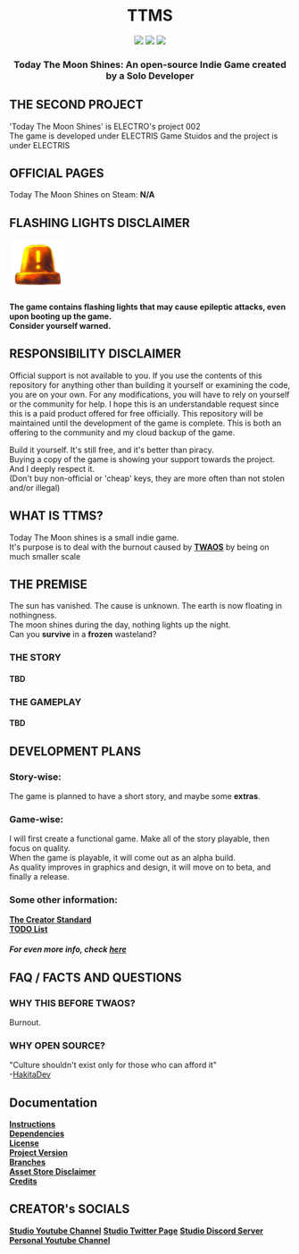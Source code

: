 <div align=center>

# TTMS

<p align="center">
<a href="https://img.shields.io/github/downloads/ItzELECTR0/TWAOS/total.svg?style=for-the-badge"><img src="https://img.shields.io/github/downloads/ItzELECTR0/TWAOS/total.svg?style=for-the-badge&color=CAF979"></a>
<a href="https://img.shields.io/badge/Made_With-Unity-%2302569B.svg?style=for-the-badge&logo=Unity&logoColor=white"><img src="https://img.shields.io/badge/Made_With-Unity-%2302569B.svg?style=for-the-badge&logo=Unity&logoColor=white"></a>
<a href="https://img.shields.io/badge/Made_For-PC-3DDC84?style=for-the-badge&logo=windows&logoColor=white"><img src="https://img.shields.io/badge/Made_For-PC-3DDC84?style=for-the-badge&logo=windows&logoColor=white"></a>
</p>

### Today The Moon Shines: An open-source Indie Game created by a Solo Developer

</div>

## THE SECOND PROJECT
'Today The Moon Shines' is ELECTRO's project 002
<br>The game is developed under ELECTRIS Game Stuidos and the project is under ELECTRIS

## OFFICIAL PAGES
Today The Moon Shines on Steam: **N/A**

## FLASHING LIGHTS DISCLAIMER
  
<img src=".github/Assets/FlashWarn.png" alt="flashwarnicon" width="100"/>

#### The game contains flashing lights that may cause epileptic attacks, even upon booting up the game.<br> Consider yourself warned.

## RESPONSIBILITY DISCLAIMER

Official support is not available to you. If you use the contents of this repository for anything other than building it yourself or examining the code, you are on your own. For any modifications, you will have to rely on yourself or the community for help. I hope this is an understandable request since this is a paid product offered for free officially. This repository will be maintained until the development of the game is complete. This is both an offering to the community and my cloud backup of the game.

Build it yourself. It's still free, and it's better than piracy.
<br>Buying a copy of the game is showing your support towards the project. And I deeply respect it.
<br>(Don't buy non-official or 'cheap' keys, they are more often than not stolen and/or illegal)

## WHAT IS TTMS?
Today The Moon shines is a small indie game.
<br> It's purpose is to deal with the burnout caused by **[TWAOS](https://github.com/ItzELECTR0/TWAOS)** by being on much smaller scale

## THE PREMISE
The sun has vanished. The cause is unknown. The earth is now floating in nothingness.
<br>The moon shines during the day, nothing lights up the night.
<br>Can you **survive** in a **frozen** wasteland?

### THE STORY
#### **TBD**

### THE GAMEPLAY
#### **TBD**

## DEVELOPMENT PLANS

### Story-wise:
The game is planned to have a short story, and maybe some <b>extras</b>.

### Game-wise:
I will first create a functional game. Make all of the story playable, then focus on quality.
<br>When the game is playable, it will come out as an alpha build.
<br>As quality improves in graphics and design, it will move on to beta, and finally a release.

### Some other information:
**[The Creator Standard](Documentation/CREATE.md)**
<br>**[TODO List](Documentation/TODO.md)**

##### For even more info, check **[here](Documentation/PLANS.md)**

## FAQ / FACTS AND QUESTIONS

### WHY THIS BEFORE TWAOS?

Burnout.

### WHY OPEN SOURCE?

"Culture shouldn't exist only for those who can afford it"
<br> -[HakitaDev](https://x.com/@HakitaDev)

## Documentation

**[Instructions](Documentation/INSTRUCTIONS.md)**
<br>**[Dependencies](Documentation/DEPENDENCIES.md)**
<br>**[License](LICENSE.md)**
<br>**[Project Version](Documentation/VERSION.md)**
<br>**[Branches](Documentation/BRANCHES.md)**
<br>**[Asset Store Disclaimer](Documentation/ASSET-DISCLAIMER.md)**
<br>**[Credits](Documentation/CREDITS.md)**

## CREATOR's SOCIALS

**[Studio Youtube Channel](https://www.youtube.com/@ELECTRIS)** **[Studio Twitter Page](https://x.com/@0xELTS)** **[Studio Discord Server](https://discord.gg/TgtCGKxbZr)**
<br> **[Personal Youtube Channel](https://www.youtube.com/@ELEC7RO)**
